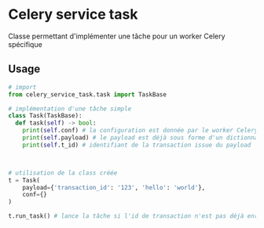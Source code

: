 # Celery service task

Classe permettant d'implémenter une tâche pour un worker Celery spécifique

## Usage

```python
# import
from celery_service_task.task import TaskBase

# implémentation d'une tâche simple
class Task(TaskBase):
  def task(self) -> bool:
    print(self.conf) # la configuration est donnée par le worker Celery
    print(self.payload) # le payload est déjà sous forme d'un dictionnaire
    print(self.t_id) # identifiant de la transaction issue du payload



# utilisation de la class créée
t = Task(
    payload={'transaction_id': '123', 'hello': 'world'},
    conf={}
)

t.run_task() # lance la tâche si l'id de transaction n'est pas déjà enregistré 
```

